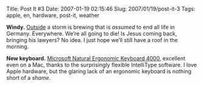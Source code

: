 Title: Post It #3
Date: 2007-01-19 02:15:46
Slug: 2007/01/19/post-it-3
Tags: apple, en, hardware, post-it, weather


**Windy.** [Outside][1] a storm is brewing that is _assumed_ to end all life in Germany. Everywhere. We’re all going to die! Is Jesus coming back, bringing his lawyers? No idea. I just hope we’ll still have a roof in the morning.

**New keyboard.** [Microsoft Natural Ergonomic Keyboard 4000][2], excellent even on a Mac, thanks to the surprisingly flexible IntelliType software. I love Apple hardware, but the glaring lack of an ergonomic keyboard is nothing short of a _shame_.

   [1]: http://www.muenchen.com
   [2]: http://www.microsoft.com/hardware/mouseandkeyboard/productdetails.aspx?pid=043
